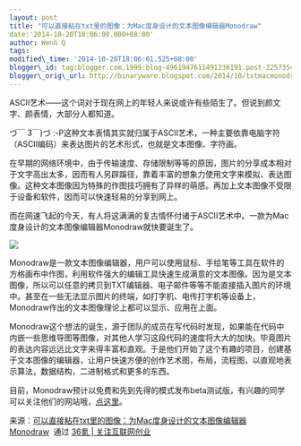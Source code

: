 ```yaml
--- 
layout: post 
title: "可以直接粘在txt里的图像：为Mac度身设计的文本图像编辑器Monodraw" 
date:'2014-10-20T18:06:00.000+08:00' 
author: Wenh Q
tags:
modified\_time: '2014-10-20T18:06:01.525+08:00' 
blogger\_id: tag:blogger.com,1999:blog-4961947611491238191.post-2257354010630389288
blogger\_orig\_url: http://binaryware.blogspot.com/2014/10/txtmacmonodraw.html
---
```

ASCII艺术——这个词对于现在网上的年轻人来说或许有些陌生了。但说到颜文字、颜表情，大部分人都知道。



づ￣ 3￣)づ
:-P这种文本表情其实就归属于ASCII艺术，一种主要依靠电脑字符（ASCII编码）来表达图片的艺术形式，也就是文本图像、字符画。



在早期的网络环境中，由于传输速度、存储限制等等的原因，图片的分享成本相对于文字高出太多，因而有人另辟蹊径，靠着丰富的想象力使用文字来模拟、表达图像。这种文本图像因为特殊的作图技巧拥有了异样的萌感。再加上文本图像不受限于设备和软件，因而可以快速轻易的分享到网上。



而在网速飞起的今天，有人将这满满的复古情怀付诸于ASCII艺术中。一款为Mac度身设计的文本图像编辑器Monodraw就快要诞生了。

![](https://images-blogger-opensocial.googleusercontent.com/gadgets/proxy?url=http%3A%2F%2Fa.36krcnd.com%2Fphoto%2F2014%2F7eee2931bd003dea4baf5f79c8cb2331.png&container=blogger&gadget=a&rewriteMime=image%2F*)



Monodraw是一款文本图像编辑器，用户可以使用鼠标、手绘笔等工具在软件的方格画布中作图，利用软件强大的编辑工具快速生成满意的文本图像。因为是文本图像，所以可以任意的拷贝到TXT编辑器、电子邮件等等不能直接插入图片的环境中。甚至在一些无法显示图片的终端，如打字机、电传打字机等设备上，Monodraw作出的文本图像理论上都可以显示、应用在上面。



Monodraw这个想法的诞生，源于团队的成员在写代码时发现，如果能在代码中内嵌一些思维导图等图像，对其他人学习这段代码的速度将大大的加快。毕竟图片的表达内容远远比文字来得丰富和直观。于是他们开始了这个有趣的项目，创建基于文本图像的编辑器，让用户快速方便的创作艺术图，布局，流程图，以直观地表示算法，数据结构，二进制格式和更多的东西。



目前，Monodraw预计以免费和先到先得的模式发布beta测试版，有兴趣的同学可以关注他们的网站哦，[点这里](http://monodraw.helftone.com/)。

<div>




</div>

<div>

来源：[可以直接粘在txt里的图像：为Mac度身设计的文本图像编辑器Monodraw](http://www.36kr.com/p/216120.html)  通过 [36氪
| 关注互联网创业](http://www.36kr.com/)

</div>
